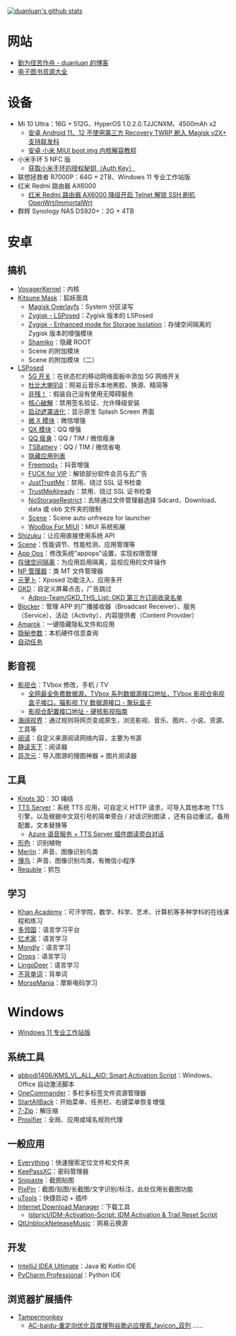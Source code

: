 [![duanluan's github stats](https://github-readme-stats-duanluan.vercel.app/api?username=duanluan&count_private=true&show_icons=true&theme=buefy)](https://github.com/duanluan)

# 网站

- [勤为径苦作舟 - duanluan 的博客](https://blog.zhjh.top/)
- [电子图书资源大全](https://jvw69opkhd.feishu.cn/base/RCKdbmYBsaX25WsHal0cgrw4nFh)

# 设备

- Mi 10 Ultra：16G + 512G、HyperOS 1.0.2.0.TJJCNXM、4500mAh x2
  - [安卓 Android 11、12 不使用第三方 Recovery TWRP 刷入 Magisk v2X+ 支持联发科](https://blog.zhjh.top/archives/install-magisk-not-trwp)
  - [安卓 小米 MIUI boot.img 内核解容教程](https://blog.zhjh.top/archives/px3a3EQPQwklpntVFXwZ3)
- 小米手环 5 NFC 版
  - [获取小米手环的授权秘钥（Auth Key）](https://blog.zhjh.top/archives/JxERnkrakYIxXXcv5iccI)
- 联想拯救者 R7000P：64G + 2TB、Windows 11 专业工作站版
- 红米 Redmi 路由器 AX6000
  - [红米 Redmi 路由器 AX6000 降级开启 Telnet 解锁 SSH 刷机 OpenWrt/ImmortalWrt](https://blog.zhjh.top/archives/KydrXG7CBTchFywckJQfZ)
- 群辉 Synology NAS DS920+：2G + 4TB

# 安卓

## 搞机

- [VoyagerKernel](http://www.coolapk.com/u/2502654)：内核
- [Kitsune Mask](https://jesse205.github.io/MagiskChineseDocument/delta/main.html)：狐妖面具
  - [Magisk Overlayfs](https://github.com/HuskyDG/magic_overlayfs)：System 分区读写
  - [Zygisk - LSPosed](https://github.com/LSPosed/LSPosed/releases)：Zygisk 版本的 LSPosed
  - [Zygisk - Enhanced mode for Storage lsolation](https://sr.rikka.app/zh-hans/guide/enhanced_mode/install/#zygisk)：存储空间隔离的 Zygisk 版本的增强模块
  - [Shamiko](https://github.com/LSPosed/LSPosed.github.io/releases)：隐藏 ROOT
  - Scene 的附加模块
  - Scene 的附加模块（二）
- [LSPosed](https://github.com/LSPosed/LSPosed)
  - [5G 开关](https://github.com/buffcow/FiveGSwitcher)：在状态栏的移动网络面板中添加 5G 网络开关
  - [杜比大喇叭β](https://github.com/luoxingran/dolby_beta)：网易云音乐本地黑胶、换源、精简等
  - [非残！](https://github.com/AoEiuV020/IAmNotDisabled)：假装自己没有使用无障碍服务
  - [核心破解](https://github.com/LSPosed/CorePatch)：禁用签名验证、允许降级安装
  - [启动遮罩进化](https://github.com/GSWXXN/RestoreSplashScreen)：显示原生 Splash Screen 界面
  - [微 X 模块](https://github.com/Xposed-Modules-Repo/com.fkzhang.wechatxposed)：微信增强
  - [QX 模块](https://github.com/Xposed-Modules-Repo/com.fkzhang.qqxposed)：QQ 增强
  - [QQ 瘦身](https://github.com/KitsunePie/QQCleaner)：QQ / TIM / 微信瘦身
  - [TSBattery](https://github.com/fankes/TSBattery)：QQ / TIM / 微信省电
  - [隐藏应用列表](https://github.com/Dr-TSNG/Hide-My-Applist)
  - [Freemod+](https://github.com/GangJust/FreedomPlus)：抖音增强
  - [FUCK for VIP](https://github.com/Xposed-Modules-Repo/com.bug.hookvip)：解锁部分软件会员与去广告
  - [JustTrustMe](https://github.com/Fuzion24/JustTrustMe)：禁用、绕过 SSL 证书检查
  - [TrustMeAlready](https://github.com/ViRb3/TrustMeAlready)：禁用、绕过 SSL 证书检查
  - [NoStorageRestrict](https://github.com/Xposed-Modules-Repo/com.github.dan.nostoragerestrict)：去除通过文件管理器选择 Sdcard、Download、data 或 obb 文件夹的限制
  - [Scene](http://vtools.omarea.com/)：Scene auto unfreeze for launcher
  - [WooBox For MIUI](https://github.com/Simplicity-Team/WooBoxForMIUI)：MIUI 系统拓展
- [Shizuku](https://shizuku.rikka.app/zh-hans/)：让应用直接使用系统 API
- [Scene](http://vtools.omarea.com/)：性能调节、性能检测、应用管理等
- [App Ops](https://appops.rikka.app/zh-hans/)：修改系统"appops"设置，实现权限管理
- [存储空间隔离](https://sr.rikka.app/zh-hans/)：为应用启用隔离，监视应用的文件操作
- [NP 管理器](https://github.com/githubXiaowangzi/NP-Manager)：类 MT 文件管理器
- [元萝卜](https://die.lu/)：Xposed 功能注入、应用多开
- [GKD](https://github.com/gkd-kit/gkd)：自定义屏幕点击，广告跳过
  - [Adpro-Team/GKD_THS_List: GKD 第三方订阅收录名单](https://github.com/Adpro-Team/GKD_THS_List)
- [Blocker](https://github.com/lihenggui/blocker)：管理 APP 的广播接收器（Broadcast Receiver）、服务（Service）、活动（Activity）、内容提供者（Content Provider）
- [Amarok](https://github.com/deltazefiro/Amarok-Hider)：一键隐藏隐私文件和应用
- [隐秘参数](https://github.com/x1y9/x1y9.github.io/releases/tag/com.x1y9.probe)：本机硬件信息查询
- [自动任务](https://www.coolapk.com/apk/935131)

## 影音视

- [影视仓](https://www.juwanhezi.com/item/246)：TVbox 修改，手机 / TV
  - [全网最全免费数据源，TVbox 系列数据源接口地址，TVbox 影视仓电视盒子接口，猫影视 TV 数据源接口 - 聚玩盒子](https://www.juwanhezi.com/other/jsonlist)
  - [影视仓配置接口地址 - 硬核影视指南](https://yinghe.app/yingshicang-jiekou/)
- [海阔视界](https://haikuoshijie.cn/archives/fang-yuan-ying-shi-chang-jian-wen-ti)：通过规则将网页变成原生，浏览影视、音乐、图片、小说、资源、工具等
- [阅读](https://github.com/gedoor/legado)：自定义来源阅读网络内容，主要为书源
- [静读天下](https://www.google.com/search?q=%E9%9D%99%E8%AF%BB%E5%A4%A9%E4%B8%8B+%E4%B8%93%E4%B8%9A)：阅读器
- [异次元](https://mp.weixin.qq.com/mp/qrcode?scene=10000005&__biz=MzU1OTA0OTExMg==&mid=2247486838&idx=1&sn=cc3951912406767da9eaa09bac2ff043)：导入图源的搜图神器 + 图片阅读器

## 工具

- [Knots 3D](https://www.google.com/search?q=knots+3d+mod)：3D 绳结
- [TTS Server](https://github.com/jing332/tts-server-android)：系统 TTS 应用，可自定义 HTTP 请求，可导入其他本地 TTS 引擎，以及根据中文双引号的简单旁白 / 对话识别朗读 ，还有自动重试，备用配置，文本替换等
  - [Azure 语音服务 + TTS Server 插件朗读旁白对话](https://blog.zhjh.top/archives/imfuKz7Sv5H7g3Yp11uPV)
- [形色](https://api2.xingseapp.com/)：识别植物
- [Merlin](https://pg.allaboutbirds.org/)：声音、图像识别鸟类
- [懂鸟](https://bird.art/)：声音、图像识别鸟类，有微信小程序
- [Requble](https://reqable.com/zh-CN/download)：抓包

## 学习

- [Khan Academy](https://play.google.com/store/apps/details?id=org.khanacademy.android)：可汗学院，数学、科学、艺术、计算机等多种学科的在线课程和练习
- [多领国](https://www.google.com/search?q=duolingo+mod)：语言学习平台
- [忆术家](https://www.google.com/search?q=memrise+mod)：语言学习
- [Mondly](https://www.google.com/search?q=mondly+mod)：语言学习
- [Drops](https://www.google.com/search?q=drops+mod)：语言学习
- [LingoDeer](https://www.google.com/search?q=lingodeer+mod)：语言学习
- [不背单词](https://bbdc.cn/index)：背单词
- [MorseMania](https://play.google.com/store/apps/details?id=net.countrymania.morse)：摩斯电码学习

# Windows

- [Windows 11 专业工作站版](https://next.itellyou.cn/Original/#cbp=Product?ID=42e87ac8-9cd6-eb11-bdf8-e0d4e850c9c6)

## 系统工具

- [abbodi1406/KMS_VL_ALL_AIO: Smart Activation Script](https://github.com/abbodi1406/KMS_VL_ALL_AIO)：Windows、Office 自动激活脚本
- [OneCommander](https://www.google.com.hk/search?q=onecommander+pro)：多栏多标签文件资源管理器
- [StartAllBack](https://www.google.com.hk/search?q=startallback+crack+%E7%A0%B4%E8%A7%A3)：开始菜单、任务栏、右键菜单恢复增强
- [7-Zip](https://www.7-zip.org/download.html)：解压缩
- [Proxifier](https://www.google.com.hk/search?q=Proxifier+crack+%E7%A0%B4%E8%A7%A3)：全局、应用或域名规则代理

## 一般应用

- [Everything](https://www.voidtools.com/zh-cn/)：快速搜索定位文件和文件夹
- [KeePassXC](https://keepassxc.org/)：密码管理器
- [Snipaste](https://zh.snipaste.com/)：截图贴图
- [PixPin](https://pixpinapp.com/)：截图/贴图/长截图/文字识别/标注，此处仅用长截图功能
- [uTools](https://u.tools/)：快捷启动 + 插件
- [Internet Download Manager](https://www.internetdownloadmanager.com/)：下载工具
  - [lstprjct/IDM-Activation-Script: IDM Activation & Trail Reset Script](https://github.com/lstprjct/IDM-Activation-Script)
- [QtUnblockNeteaseMusic](https://github.com/FrzMtrsprt/QtUnblockNeteaseMusic)：网易云换源

## 开发

- [IntelliJ IDEA Ultimate](https://www.jetbrains.com/zh-cn/idea/)：Java 和 Kotlin IDE
- [PyCharm Professional](https://www.jetbrains.com/zh-cn/pycharm/)：Python IDE

## 浏览器扩展插件

- [Tampermonkey](https://www.tampermonkey.net/)
  - [AC-baidu-重定向优化百度搜狗谷歌必应搜索_favicon_双列](https://greasyfork.org/zh-CN/scripts/14178)
……
